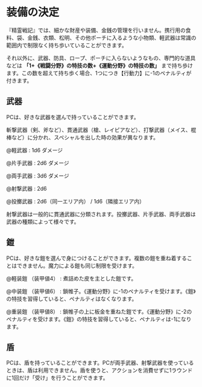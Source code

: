 # 装備の決定

『精霊戦記』では、細かな財産や装備、金銭の管理を行いません。携行用の食料、袋、金銭、衣類、松明、その他ポーチに入るような小物類、軽武器は常識の範囲内で制限なく持ち歩いていることができます。

それ以外に、武器、防具、ロープ、ポーチに入らないようなもの、専門的な道具などは __「1+《戦闘分野》の特技の数+《運動分野》の特技の数」__ まで持ち歩けます。この数を超えて持ち歩く場合、1つにつき【行動力】に-1のペナルティが付きます。

## 武器

PCは、好きな武器を選んで持っていることができます。

斬撃武器（剣、斧など）、貫通武器（槍、レイピアなど）、打撃武器（メイス、棍棒など）に分かれ、スペシャルを出した時の効果が異なります。

@軽武器 : 1d6 ダメージ

@片手武器 : 2d6 ダメージ

@両手武器 : 3d6 ダメージ

@射撃武器 : 2d6

@投擲武器 : 2d6（同一エリア内） / 1d6（隣接エリア内）

射撃武器は一般的に貫通武器に分類されます。投擲武器、片手武器、両手武器は武器の種類によって様々です。

## 鎧

PCは、好きな鎧を選んで身につけることができます。複数の鎧を重ね着することはできません。魔力による鎧も同じ制限を受けます。

@軽装鎧 （装甲値4） : 煮詰めた皮を主とした鎧です。

@中装鎧 （装甲値6） : 鎖帷子。《運動分野》に-1のペナルティを受けます。《鎧》の特技を習得していると、ペナルティはなくなります。

@重装鎧 （装甲値8） : 鎖帷子の上に板金を重ねた鎧です。《運動分野》に-2のペナルティを受けます。《鎧》の特技を習得していると、ペナルティは-1になります。

## 盾

PCは、盾を持っていることができます。PCが両手武器、射撃武器を使っているときは、盾は利用できません。盾を使うと、アクションを消費せずに1ラウンドに1回だけ「受け」を行うことができます。
